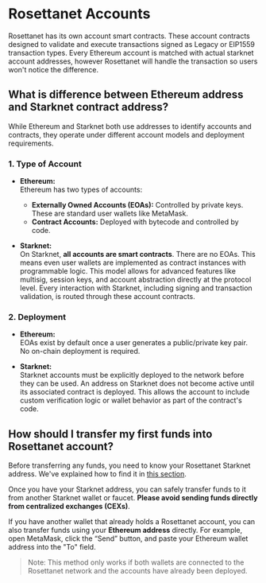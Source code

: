 # Rosettanet Accounts

Rosettanet has its own account smart contracts. These account contracts designed to validate and execute transactions signed as Legacy or EIP1559 transaction types. Every Ethereum account is matched with actual starknet account addresses, however Rosettanet will handle the transaction so users won't notice the difference.

## What is difference between Ethereum address and Starknet contract address?

While Ethereum and Starknet both use addresses to identify accounts and contracts, they operate under different account models and deployment requirements.

### 1. **Type of Account**

- **Ethereum:**  
  Ethereum has two types of accounts:

  - **Externally Owned Accounts (EOAs):** Controlled by private keys. These are standard user wallets like MetaMask.
  - **Contract Accounts:** Deployed with bytecode and controlled by code.

- **Starknet:**  
  On Starknet, **all accounts are smart contracts**. There are no EOAs. This means even user wallets are implemented as contract instances with programmable logic. This model allows for advanced features like multisig, session keys, and account abstraction directly at the protocol level. Every interaction with Starknet, including signing and transaction validation, is routed through these account contracts.

### 2. **Deployment**

- **Ethereum:**  
  EOAs exist by default once a user generates a public/private key pair. No on-chain deployment is required.

- **Starknet:**  
  Starknet accounts must be explicitly deployed to the network before they can be used. An address on Starknet does not become active until its associated contract is deployed. This allows the account to include custom verification logic or wallet behavior as part of the contract's code.

## How should I transfer my first funds into Rosettanet account?

Before transferring any funds, you need to know your Rosettanet Starknet address. We've explained how to find it in [this section](/users/first.html#how-to-find-the-actual-starknet-address).

Once you have your Starknet address, you can safely transfer funds to it from another Starknet wallet or faucet. **Please avoid sending funds directly from centralized exchanges (CEXs)**.

If you have another wallet that already holds a Rosettanet account, you can also transfer funds using your **Ethereum address** directly. For example, open MetaMask, click the “Send” button, and paste your Ethereum wallet address into the "To" field.

> Note: This method only works if both wallets are connected to the Rosettanet network and the accounts have already been deployed.
